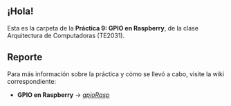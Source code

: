 ## ¡Hola!
Esta es la carpeta de la **Práctica 9: GPIO en Raspberry**, de la clase Arquitectura de Computadoras (TE2031).

## Reporte
Para más información sobre la práctica y cómo se llevó a cabo, visite la wiki correspondiente:

* **GPIO en Raspberry** → _[gpioRasp](https://github.com/dafsgit/comp_arch/wiki/Pr%C3%A1ctica-9:-GPIO-en-Raspberry)_
